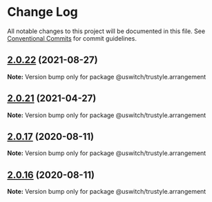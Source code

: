 # Change Log

All notable changes to this project will be documented in this file.
See [Conventional Commits](https://conventionalcommits.org) for commit guidelines.

## [2.0.22](https://github.com/uswitch/trustyle/compare/@uswitch/trustyle.arrangement@2.0.21...@uswitch/trustyle.arrangement@2.0.22) (2021-08-27)

**Note:** Version bump only for package @uswitch/trustyle.arrangement





## [2.0.21](https://github.com/uswitch/trustyle/compare/@uswitch/trustyle.arrangement@2.0.20...@uswitch/trustyle.arrangement@2.0.21) (2021-04-27)

**Note:** Version bump only for package @uswitch/trustyle.arrangement





## [2.0.17](https://github.com/uswitch/trustyle/compare/@uswitch/trustyle.arrangement@2.0.16...@uswitch/trustyle.arrangement@2.0.17) (2020-08-11)

**Note:** Version bump only for package @uswitch/trustyle.arrangement





## [2.0.16](https://github.com/uswitch/trustyle/compare/@uswitch/trustyle.arrangement@2.0.15...@uswitch/trustyle.arrangement@2.0.16) (2020-08-11)

**Note:** Version bump only for package @uswitch/trustyle.arrangement
